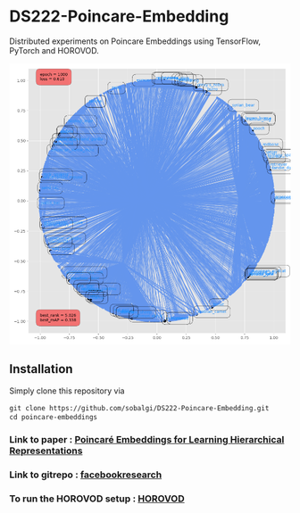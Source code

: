 # DS222-Poincare-Embedding
Distributed experiments on Poincare Embeddings using TensorFlow, PyTorch and HOROVOD.

![Poincar\'e Embdeddings](https://github.com/sobalgi/DS222-Poincare-Embedding/blob/master/pytorch/plots/mammal_closure.tsv_poincare_dim2_e1000.png)

## Installation
Simply clone this repository via
```
git clone https://github.com/sobalgi/DS222-Poincare-Embedding.git
cd poincare-embeddings
```

### Link to paper : [Poincaré Embeddings for Learning Hierarchical Representations](https://papers.nips.cc/paper/7213-poincare-embeddings-for-learning-hierarchical-representations.pdf) 
### Link to gitrepo : [facebookresearch](https://github.com/facebookresearch/poincare-embeddings) 

### To run the HOROVOD setup : [HOROVOD](https://github.com/uber/horovod)
